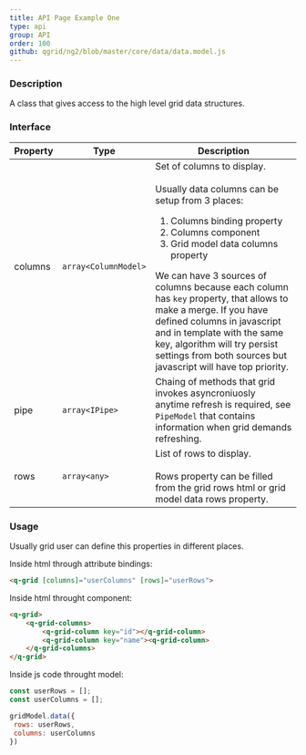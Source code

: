 ```yaml
---
title: API Page Example One
type: api
group: API
order: 100
github: qgrid/ng2/blob/master/core/data/data.model.js
---
```

### Description

A class that gives access to the high level grid data structures.

### Interface

Property|Type|Description
---|---|---
columns|`array<ColumnModel>`|Set of columns to display.<br /><br />Usually data columns can be setup from 3 places:<ol><li>Columns binding property</li><li>Columns component</li><li>Grid model data columns property</li></ol>We can have 3 sources of columns because each column has `key` property, that allows to make a merge. If you have defined columns in javascript and in template with the same key, algorithm will try persist settings from both sources but javascript will have top priority.
pipe|`array<IPipe>`|Chaing of methods that grid invokes asyncroniuosly anytime refresh is required, see `PipeModel` that contains information when grid demands refreshing.
rows|`array<any>`|List of rows to display.<br /><br />Rows property can be filled from the grid rows html or grid model data rows property.

### Usage

Usually grid user can define this properties in different places.

Inside html through attribute bindings:

```html
<q-grid [columns]="userColumns" [rows]="userRows">
```

Inside html throught component:
```html
<q-grid>
	<q-grid-columns>
		<q-grid-column key="id"></q-grid-column>
		<q-grid-column key="name"><q-grid-column>
	</q-grid-columns>
</q-grid>
```

Inside js code throught model:
```javascript
const userRows = [];
const userColumns = [];

gridModel.data({
 rows: userRows,
 columns: userColumns
})
```
